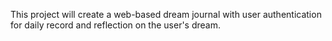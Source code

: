 This project will create a web-based dream journal with user authentication for daily record and reflection on the user's dream.
